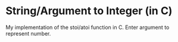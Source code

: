 # String/Argument to Integer (in C)
My implementation of the stoi/atoi function in C. Enter argument to represent number.
